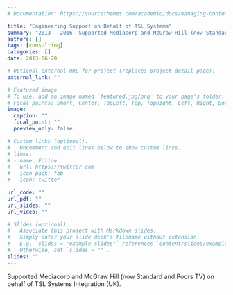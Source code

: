 ```yaml
---
# Documentation: https://sourcethemes.com/academic/docs/managing-content/

title: "Engineering Support on Behalf of TSL Systems"
summary: "2013 - 2016. Supported Mediacorp and McGraw Hill (now Standard and Poors TV) on behalf of TSL Systems Integration (UK)."
authors: []
tags: [consulting]
categories: []
date: 2013-06-20

# Optional external URL for project (replaces project detail page).
external_link: ""

# Featured image
# To use, add an image named `featured.jpg/png` to your page's folder.
# Focal points: Smart, Center, TopLeft, Top, TopRight, Left, Right, BottomLeft, Bottom, BottomRight.
image:
  caption: ""
  focal_point: ""
  preview_only: false

# Custom links (optional).
#   Uncomment and edit lines below to show custom links.
# links:
# - name: Follow
#   url: https://twitter.com
#   icon_pack: fab
#   icon: twitter

url_code: ""
url_pdf: ""
url_slides: ""
url_video: ""

# Slides (optional).
#   Associate this project with Markdown slides.
#   Simply enter your slide deck's filename without extension.
#   E.g. `slides = "example-slides"` references `content/slides/example-slides.md`.
#   Otherwise, set `slides = ""`.
slides: ""
---
```

Supported Mediacorp and McGraw Hill (now Standard and Poors TV) on behalf of TSL Systems Integration (UK).
